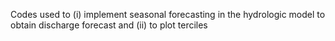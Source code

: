 Codes used to (i) implement seasonal forecasting in the hydrologic model to obtain discharge forecast and (ii) to plot terciles
